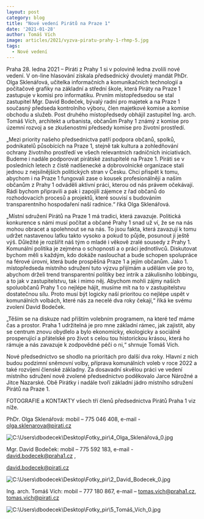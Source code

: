 ```yaml
---
layout: post
category: blog
title: "Nové vedení Pirátů na Praze 1"
date: '2021-01-28'
author: Tomáš Vích
image: articles/2021/vyzva-piratu-prahy-1-rhmp-5.jpg
tags:
  - Nové vedení
---
```


Praha 28. ledna 2021 – Piráti z Prahy 1 si v polovině ledna zvolili nové vedení. V on-line hlasování získala předsednický dvouletý mandát PhDr. Olga Sklenářová, učitelka informačních  a  komunikačních technologií a počítačové grafiky na základní a střední škole, která Piráty na Praze 1 zastupuje v komisi pro informatiku. Prvním místopředsedou se stal zastupitel Mgr. David Bodeček, bývalý radní pro majetek a na Praze 1 současný předseda kontrolního výboru, člen majetkové komise a komise obchodu a služeb. Post druhého místopředsedy obhájil zastupitel Ing. arch. Tomáš Vích, architekt a urbanista, občanům Prahy 1 známý z komise pro územní rozvoj a se zkušenostmi předsedy komise pro životní prostředí.

„Mezi priority našeho předsednictva patří podpora občanů, spolků, podnikatelů působících na Praze 1, stejně tak kultura a zohledňování ochrany životního prostředí ve všech relevantních radničních iniciativách. Budeme i nadále podporovat pirátské zastupitelé na Praze 1. Piráti se v posledních letech z čistě nadšenecké a dobrovolnické organizace stali jednou z nejsilnějších politických stran v Česku. Chci přispět k tomu, abychom i na Praze 1 fungovali zase o kousek profesionálněji a našim občanům z Prahy 1 odváděli aktivní práci, kterou od nás právem očekávají. Rádi bychom připravili a pak i zapojili zájemce z řad občanů do rozhodovacích procesů a projektů, které souvisí s budováním transparentního hospodaření naší radnice.“ říká Olga Sklenářová.

„Místní sdružení Pirátů na Praze 1 má tradici, která zavazuje. Politická konkurence s námi musí počítat a občané Prahy 1 snad už ví, že se na nás mohou obracet a spolehnout se na nás. To jsou fakta, která zavazují k tomu udržet nastavenou laťku takto vysoko a pokud to půjde, posunout ji ještě výš. Důležité je rozšířit náš tým o mladé i věkově zralé sousedy z Prahy 1. Komunální politika je zejména o schopnosti a o práci jednotlivců. Diskutovat bychom měli s každým, kdo dokáže naslouchat a bude schopen spolupráce na férové úrovni, která bude prospěšná Praze 1 a jejím občanům. Jako 1. místopředseda místního sdružení tuto výzvu přijímám a udělám vše pro to, abychom drželi trend transparentní politiky bez intrik a zákulisního lobbingu, a to jak v zastupitelstvu, tak i mimo něj. Abychom mohli zájmy našich spoluobčanů Prahy 1 co nejlépe hájit, musíme mít na to v zastupitelstvu dostatečnou sílu. Proto musí být logicky naší prioritou co nejlépe uspět v komunálních volbách, které nás za necelé dva roky čekají,“ říká ke svému zvolení David Bodeček.

„Těším se na diskuze nad příštím volebním programem, na které teď máme čas a prostor. Praha 1 udržitelná je pro mne základní rámec, jak zajistit, aby se centrum znovu obydlelo a bylo ekonomicky, ekologicky a sociálně prosperující a přátelské pro život s celou tou historickou krásou, která ho rámuje a nás zavazuje k zodpovědné péči o ni,“ shrnuje Tomáš Vích.

Nové předsednictvo se shodlo na prioritách pro další dva roky. Hlavní z nich budou podzimní sněmovní volby, příprava komunálních voleb v roce 2022 a také rozvíjení členské základny. Za dosavadní skvělou práci ve vedení místního sdružení nově zvolené předsednictvo poděkovalo Jarce Nárožné a Jitce Nazarské. Obě Pirátky i nadále tvoří základní jádro místního sdružení Pirátů na Praze 1.

FOTOGRAFIE a KONTAKTY všech tří členů předsednictva Pirátů Praha 1 viz níže.

PhDr. Olga Sklenářová: mobil – 775 046 408, e-mail - olga.sklenarova@pirati.cz

![C:\Users\dbodecek\Desktop\Fotky_pir\4_Olga_Sklenářová_0.jpg](https://lh5.googleusercontent.com/kxeb4wUzDPlV9P2GN8Q8h-2pRFBv59aiU6_J5P8_0nFc5J_9oisK5jwX2bJiRkBqR0HQi99fGO9tIFiQQaA5JaTLq84KQRgJWiLdkzxpsJYpLfqEN2cXryOUSbR2K42oaLGsb1gppRqre5Pdog)

Mgr. David Bodeček: mobil – 775 592 183, e-mail - david.bodecek@praha1.cz ,

david.bodecek@pirati.cz

![C:\Users\dbodecek\Desktop\Fotky_pir\2_David_Bodecek_0.jpg](https://lh3.googleusercontent.com/1Wmbu-jX3mGY3zsU8aaArm1j9NNFiLHc5PSJoewYGC6Z51qYUm6Nl6ZiS2TyyGZkXFs7aDZCv1ygxxSt9bjp8LaOJ9Dx7j6rKfZH5GSwwIMUlqVOjS1oJElnrk1_HbXsXBqfYOfSmCZmvxVHLg)

Ing. arch. Tomáš Vích:  mobil – 777 180 867, e-mail – tomas.vich@praha1.cz, tomas.vich@pirati.cz

![C:\Users\dbodecek\Desktop\Fotky_pir\5_Tomáš_Vích_0.jpg](https://lh3.googleusercontent.com/yoFXQ59Yl9o5_bIyCKXk1VDPiIw5yLaZGa5EDyXxFV-cYjkW1kEHxp5V4eK8R23fZkmb2X1eI7Cv89D0yN09X60lyibrGJjMInbb5xebLDuo30Tzcvjkk7Bf9S853jM_b4-0D9CXoeSXuKoTPQ)
